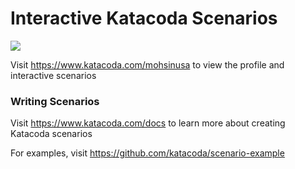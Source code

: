 # Interactive Katacoda Scenarios

[![](http://shields.katacoda.com/katacoda/mohsinusa/count.svg)](https://www.katacoda.com/mohsinusa "Get your profile on Katacoda.com")

Visit https://www.katacoda.com/mohsinusa to view the profile and interactive scenarios

### Writing Scenarios
Visit https://www.katacoda.com/docs to learn more about creating Katacoda scenarios

For examples, visit https://github.com/katacoda/scenario-example
